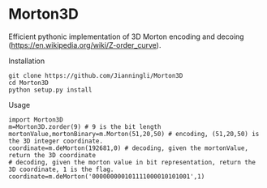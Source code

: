 # Morton3D
Efficient pythonic implementation of 3D Morton encoding and decoing (https://en.wikipedia.org/wiki/Z-order_curve).

Installation

```
git clone https://github.com/Jianningli/Morton3D
cd Morton3D
python setup.py install
```

Usage

```
import Morton3D
m=Morton3D.zorder(9) # 9 is the bit length
mortonValue,mortonBinary=m.Morton(51,20,50) # encoding, (51,20,50) is the 3D integer coordinate.
coordinate=m.deMorton(192681,0) # decoding, given the mortonValue, return the 3D coordinate
# decoding, given the morton value in bit representation, return the 3D coordinate, 1 is the flag.
coordinate=m.deMorton('000000000101111000010101001',1)
```
